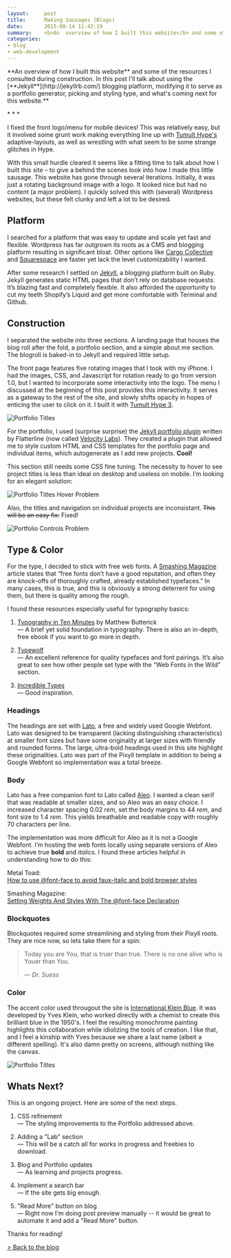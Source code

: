 ```yaml
---
layout:     post
title:      Making Sausages (Blogs)
date:       2015-08-14 11:42:19
summary:    <b>An  overview of how I built this website</b> and some of the resources I consulted during construction. In this post I'll talk about using the Jekyll blogging platform, modifying it to serve as a portfolio generator, picking and styling type, and what's coming next for this website.
categories: 
- blog
- web-development
---
```


<p class='regular' markdown='1'>
**An  overview of how I built this website** and some of the resources I consulted during construction. In this post I'll talk about using the [**Jekyll**](http://jekyllrb.com/) blogging platform, modifying it to serve as a portfolio generator, picking and styling type, and what's coming next for this website.**
</p>

<p class="center"> * * * </p>

I fixed the front logo/menu for mobile devices! This was relatively easy, but it involved some grunt work making everything line up with [Tumult Hype's](http://tumult.com/hype/) adaptive-layouts, as well as wrestling with what seem to be some strange glitches in Hype.   

With this small hurdle cleared it seems like a fitting time to talk about how I built this site – to give a behind the scenes look into how I made this little sausage. This website has gone through several iterations. Initially, it was just a rotating background image with a logo. It looked nice but had no content (a major problem). I quickly solved this with (several) Wordpress websites, but these felt clunky and left a lot to be desired.



## Platform
I searched for a platform that was easy to update and scale yet fast and flexible. Wordpress has far outgrown its roots as a CMS and blogging platform resulting in significant bloat. Other options like [Cargo Collective](http://cargocollective.com/) and [Squarespace](http://squarespace.com) are faster yet lack the level customizability I wanted.

After some research I settled on [Jekyll](http://jekyllrb.com/), a blogging platform built on Ruby. Jekyll generates static HTML pages that don’t rely on database requests. It’s blazing fast and completely flexible. It also afforded the opportunity to cut my teeth Shopify’s Liquid and get more comfortable with Terminal and Github.

## Construction
I separated the website into three sections. A landing page that houses the blog roll after the fold, a portfolio section, and a simple about me section. The blogroll is baked-in to Jekyll and required little setup.

The front page features five rotating images that I took with my iPhone. I had the images, CSS, and Javascript for rotation ready to go from version 1.0, but I wanted to incorporate some interactivity into the logo. The menu I discussed at the beginning of this post provides this interactivity. It serves as a gateway to the rest of the site, and slowly shifts opacity in hopes of enticing the user to click on it. I built it with [Tumult Hype 3](http://tumult.com/hype/).


![Portfolio Titles](/images/blog/making-sausage/splash.jpg)
 

For the portfolio, I used (surprise surprise) the [Jekyll portfolio plugin](https://github.com/flatterline/jekyll-plugins) written by Flatterline (now called [Velocity Labs](http://velocitylabs.io/)). They created a plugin that allowed me to style custom HTML and CSS templates for the portfolio page and individual items, which autogenerate as I add new projects. **Cool!**

This section still needs some CSS fine tuning. The necessity to hover to see project titles is less than ideal on desktop and useless on mobile. I’m looking for an elegant solution:  

![Portfolio Titles Hover Problem](/images/blog/making-sausage/portfolio-hover.jpg)

Also, the titles and navigation on individual projects are inconsistant. <strike>This will be an easy fix:</strike> Fixed!  


![Portfolio Controls Problem](/images/blog/making-sausage/portfolio-controls.jpg)

## Type & Color

For the type, I decided to stick with free web fonts. A [Smashing Magazine](http://www.smashingmagazine.com/2014/03/taking-a-second-look-at-free-fonts/) article states that “free fonts don’t have a good reputation, and often they are knock-offs of thoroughly crafted, already established typefaces.” In many cases, this is true, and this is obviously a strong deterrent for using them, but there is quality among the rough.

I found these resources especially useful for typography basics:


1. [Typography in Ten Minutes](http://practicaltypography.com/typography-in-ten-minutes.html) by Matthew Butterick  
— A brief yet solid foundation in typography. There is also an in-depth, free ebook if you want to go more in depth.

2. [Typewolf](http://www.typewolf.com/)  
	— An excellent reference for quality typefaces and font pairings. It’s also great to see how other people set type with the “Web Fonts in the Wild” section.

3. [Incredible Types](http://incredibletypes.com)  
— Good inspiration.  


### Headings
The headings are set with [Lato](https://www.google.com/fonts/specimen/Lato), a free and widely used Google Webfont. Lato was designed to be transparent (lacking distinguishing characteristics) at smaller font sizes but have some originality at larger sizes with friendly and rounded forms. The large, ultra-bold headings used in this site highlight these originalities. Lato was part of the Pixyll template in addition to being a Google Webfont so implementation was a total breeze.  


### Body
Lato has a free companion font to Lato called [Aleo](https://www.behance.net/gallery/aleo-free-font-family/8018673). I wanted a clean serif that was readable at smaller sizes, and so Aleo was an easy choice. I increased character spacing 0.02 *rem*, set the body margins to 44 *rem*, and font size to 1.4 *rem*. This yields breathable and readable copy with roughly 70 characters per line.

The implementation was more difficult for Aleo as it is not a Google Webfont. I’m hosting the web fonts locally using separate versions of Aleo to achieve true **bold** and *italics*. I found these articles helpful in understanding how to do this:  


Metal Toad:  
[How to use @font-face to avoid faux-italic and bold browser styles](http://www.metaltoad.com/blog/how-use-font-face-avoid-faux-italic-and-bold-browser-styles)  

Smashing Magazine:  
[Setting Weights And Styles With The @font-face Declaration](http://www.smashingmagazine.com/2013/02/setting-weights-and-styles-at-font-face-declaration/)  


### Blockquotes
Blockquotes required some streamlining and styling from their Pixyll roots. They are nice now, so lets take them for a spin:

<blockquote>
  <p>
    Today you are You, that is truer than true. There is no one alive who is Youer than You.
   </p>
  <footer><cite title="Dr. Suess">— Dr. Suess</cite></footer>
</blockquote>

### Color
The accent color used througout the site is [International Klein Blue](https://en.wikipedia.org/wiki/International_Klein_Blue). It was developed by Yves Klein, who worked directly with a chemist to create this brilliant blue in the 1950's. I feel the resulting monochrome painting highlights this collaboration while idiolizing the tools of creation. I like that, and I feel a kinship with Yves because we share a last name (albeit a different spelling). It's also damn pretty on screens, although nothing like the canvas. 

![Portfolio Titles](/images/blog/making-sausage/klein-blue.jpg)


## Whats Next?

This is an ongoing project. Here are some of the next steps.

1. CSS refinement  
— The styling improvements to the Portfolio addressed above.

2. Adding a "Lab" section  
— This will be a catch all for works in progress and freebies to download.

3. Blog and Portfolio updates  
— As learning and projects progress.

4. Implement a search bar  
— If the site gets big enough.

5. "Read More" button on blog  
— Right now I'm doing post preview manually -- it would be great to automate it and add a "Read More" button.

Thanks for reading!

<a class="center" href="http://lyleklyne.com/#blog">> Back to the blog</a>


